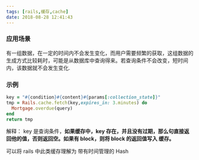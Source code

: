 ```yaml
---
tags: [rails,缓存,cache]
date: 2018-08-28 12:41:43
---
```


### 应用场景

有一组数据，在一定的时间内不会发生变化，而用户需要频繁的获取，这组数据的生成方式比较耗时，可能是从数据库中查询得来。若查询条件不会改变，短时间内，该数据就不会发生变化.

### 示例

```ruby
key = "#{condition}#{content}#{params[:collection_state]}"
tmp = Rails.cache.fetch(key,expires_in: 3.minutes) do
  Mortgage.overdue(query)
end
return tmp
```

解释： key 是查询条件，**如果缓存中，key 存在，并且没有过期，那么句直接返回他的值，否则返回空。如果有 block，则将 block 的返回值写入 缓存。**

可以将 rails 中此类缓存理解为 带有时间管理的 Hash
